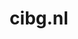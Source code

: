 ---
layout: post
title: "cibg.nl"
internal_url: "/dutchgov/cibg.nl.html"
subdomains_count: 71
all_subdomains_count: 136
urls_count: 55
ssl_rank: 83.611111111111
http_rank: 50.690909090909
url_link: /data/cibg.nl/urls.txt
all_subdomains_link: /data/cibg.nl/all_subdomains.txt
subdomains_link: /data/cibg.nl/subdomains.txt
categories: dutchgov
---